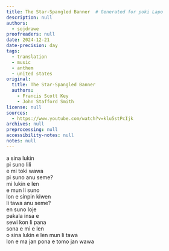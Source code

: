 ```yaml
---
title: The Star-Spangled Banner  # Generated for poki Lapo
description: null
authors:
  - sojdrawe
proofreaders: null
date: 2024-12-21
date-precision: day
tags:
  - translation
  - music
  - anthem
  - united states
original:
  title: The Star-Spangled Banner
  authors:
    - Francis Scott Key
    - John Stafford Smith
license: null
sources:
  - https://www.youtube.com/watch?v=klu5stPcIjk
archives: null
preprocessing: null
accessibility-notes: null
notes: null
---
```


a sina lukin  \
pi suno lili  \
e mi toki wawa  \
pi suno anu seme?  \
mi lukin e len  \
e mun li suno  \
lon e sinpin kiwen  \
li tawa anu seme?  \
en suno loje  \
pakala insa e  \
sewi kon li pana  \
sona e mi e len  \
o sina lukin e len mun li tawa  \
lon e ma jan pona e tomo jan wawa
